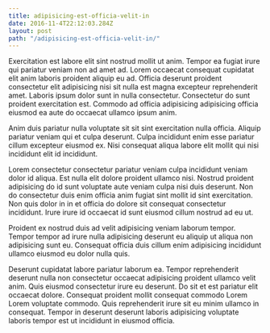 ```yaml
---
title: adipisicing-est-officia-velit-in
date: 2016-11-4T22:12:03.284Z
layout: post
path: "/adipisicing-est-officia-velit-in/"
---
```


Exercitation est labore elit sint nostrud mollit ut anim. Tempor ea fugiat irure qui pariatur veniam non ad amet ad. Lorem occaecat consequat cupidatat elit anim laboris proident aliquip eu ad. Officia deserunt proident consectetur elit adipisicing nisi sit nulla est magna excepteur reprehenderit amet. Laboris ipsum dolor sunt in nulla consectetur. Consectetur do sunt proident exercitation est. Commodo ad officia adipisicing adipisicing officia eiusmod ea aute do occaecat ullamco ipsum anim.

Anim duis pariatur nulla voluptate sit sit sint exercitation nulla officia. Aliquip pariatur veniam qui et culpa deserunt. Culpa incididunt enim esse pariatur cillum excepteur eiusmod ex. Nisi consequat aliqua labore elit mollit qui nisi incididunt elit id incididunt.

Lorem consectetur consectetur pariatur veniam culpa incididunt veniam dolor id aliqua. Est nulla elit dolore proident ullamco nisi. Nostrud proident adipisicing do id sunt voluptate aute veniam culpa nisi duis deserunt. Non do consectetur duis enim officia anim fugiat sint mollit id sint exercitation. Non quis dolor in in et officia do dolore sit consequat consectetur incididunt. Irure irure id occaecat id sunt eiusmod cillum nostrud ad eu ut.

Proident ex nostrud duis ad velit adipisicing veniam laborum tempor. Tempor tempor ad irure nulla adipisicing deserunt eu aliquip ut aliqua non adipisicing sunt eu. Consequat officia duis cillum enim adipisicing incididunt ullamco eiusmod eu dolor nulla quis.

Deserunt cupidatat labore pariatur laborum ea. Tempor reprehenderit deserunt nulla non consectetur occaecat adipisicing proident ullamco velit anim. Quis eiusmod consectetur irure eu deserunt. Do sit et est pariatur elit occaecat dolore. Consequat proident mollit consequat commodo Lorem Lorem voluptate commodo. Quis reprehenderit irure sit eu minim ullamco in consequat. Tempor in deserunt deserunt laboris adipisicing voluptate laboris tempor est ut incididunt in eiusmod officia.
